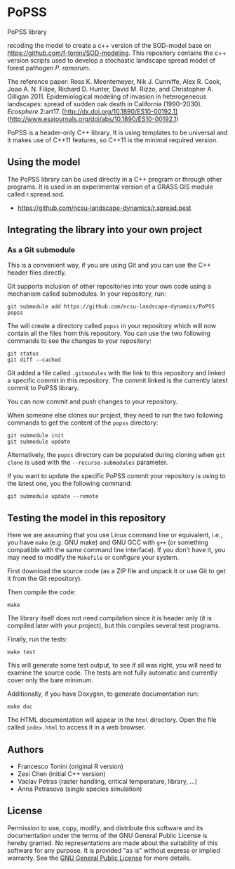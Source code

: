 # PoPSS

PoPSS library

recoding the model to create a c++ version of the SOD-model base on https://github.com/f-tonini/SOD-modeling.
This repository contains the c++ version scripts used to develop a stochastic landscape spread model of forest pathogen *P. ramorum*.

The reference paper: Ross K. Meentemeyer, Nik J. Cunniffe, Alex R. Cook, Joao A. N. Filipe, Richard D. Hunter, David M. Rizzo, and Christopher A. Gilligan 2011. Epidemiological modeling of invasion in heterogeneous landscapes: spread of sudden oak death in California (1990–2030). *Ecosphere* 2:art17. [http://dx.doi.org/10.1890/ES10-00192.1] (http://www.esajournals.org/doi/abs/10.1890/ES10-00192.1) 

PoPSS is a header-only C++ library. It is using templates to be
universal and it makes use of C++11 features, so C++11 is the minimal
required version.

## Using the model

The PoPSS library can be used directly in a C++ program or through other
programs. It is used in an experimental version of a GRASS GIS module
called r.spread.sod.

* https://github.com/ncsu-landscape-dynamics/r.spread.pest

## Integrating the library into your own project

### As a Git submodule

This is a convenient way, if you are using Git and you can use the C++
header files directly.

Git supports inclusion of other repositories into your own code using
a mechanism called submodules. In your repository, run:

```
git submodule add https://github.com/ncsu-landscape-dynamics/PoPSS popss
```

The will create a directory called `popss` in your repository which will
now contain all the files from this repository. You can use the two
following commands to see the changes to your repository:

```
git status
git diff --cached
```

Git added a file called `.gitmodules` with the link to this repository
and linked a specific commit in this repository. The commit linked is
the currently latest commit to PoPSS library.

You can now commit and push changes to your repository.

When someone else clones our project, they need to run the two following
commands to get the content of the `popss` directory:

```
git submodule init
git submodule update
```

Alternatively, the `popss` directory can be populated during cloning
when `git clone` is used with the `--recurse-submodules` parameter.

If you want to update the specific PoPSS commit your repository is using
to the latest one, you the following command:

```
git submodule update --remote
```

## Testing the model in this repository

Here we are assuming that you use Linux command line or equivalent,
i.e., you have `make` (e.g. GNU make) and GNU GCC with `g++`
(or something compatible with the same command line interface).
If you don't have it, you may need to modify the `Makefile` or configure
your system.

First download the source code (as a ZIP file and unpack it or use Git
to get it from the Git repository).

Then compile the code:

    make

The library itself does not need compilation since it is header only
(it is compiled later with your project), but this compiles several
test programs.

Finally, run the tests:

    make test

This will generate some test output, to see if all was right, you will
need to examine the source code. The tests are not fully automatic
and currently cover only the bare minimum.

Additionally, if you have Doxygen, to generate documentation run:

    make doc

The HTML documentation will appear in the `html` directory. Open the
file called `index.html` to access it in a web browser.

## Authors

* Francesco Tonini (original R version)
* Zexi Chen (initial C++ version)
* Vaclav Petras (raster handling, critical temperature, library, ...)
* Anna Petrasova (single species simulation)

## License

Permission to use, copy, modify, and distribute this software and
its documentation under the terms of the GNU General Public License
is hereby granted. No representations are made about the suitability
of this software for any purpose. It is provided "as is" without express
or implied warranty. See the
[GNU General Public License](https://www.gnu.org/licenses/old-licenses/gpl-2.0.html)
for more details.
